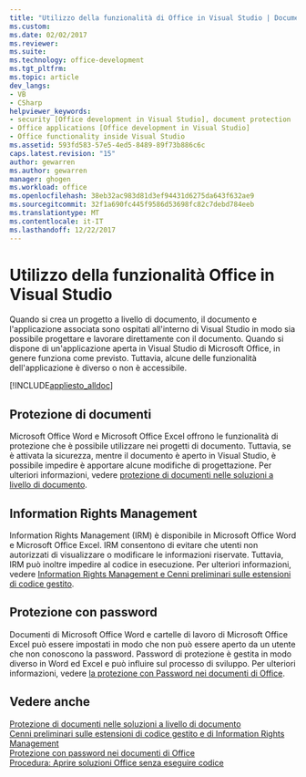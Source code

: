 ```yaml
---
title: "Utilizzo della funzionalità di Office in Visual Studio | Documenti Microsoft"
ms.custom: 
ms.date: 02/02/2017
ms.reviewer: 
ms.suite: 
ms.technology: office-development
ms.tgt_pltfrm: 
ms.topic: article
dev_langs:
- VB
- CSharp
helpviewer_keywords:
- security [Office development in Visual Studio], document protection
- Office applications [Office development in Visual Studio]
- Office functionality inside Visual Studio
ms.assetid: 593fd583-57e5-4ed5-8489-89f73b886c6c
caps.latest.revision: "15"
author: gewarren
ms.author: gewarren
manager: ghogen
ms.workload: office
ms.openlocfilehash: 38eb32ac983d81d3ef94431d6275da643f632ae9
ms.sourcegitcommit: 32f1a690fc445f9586d53698fc82c7debd784eeb
ms.translationtype: MT
ms.contentlocale: it-IT
ms.lasthandoff: 12/22/2017
---
```

# <a name="using-office-functionality-inside-of-visual-studio"></a>Utilizzo della funzionalità Office in Visual Studio
  Quando si crea un progetto a livello di documento, il documento e l'applicazione associata sono ospitati all'interno di Visual Studio in modo sia possibile progettare e lavorare direttamente con il documento. Quando si dispone di un'applicazione aperta in Visual Studio di Microsoft Office, in genere funziona come previsto. Tuttavia, alcune delle funzionalità dell'applicazione è diverso o non è accessibile.  
  
 [!INCLUDE[appliesto_alldoc](../vsto/includes/appliesto-alldoc-md.md)]  
  
## <a name="document-protection"></a>Protezione di documenti  
 Microsoft Office Word e Microsoft Office Excel offrono le funzionalità di protezione che è possibile utilizzare nei progetti di documento. Tuttavia, se è attivata la sicurezza, mentre il documento è aperto in Visual Studio, è possibile impedire è apportare alcune modifiche di progettazione. Per ulteriori informazioni, vedere [protezione di documenti nelle soluzioni a livello di documento](../vsto/document-protection-in-document-level-solutions.md).  
  
## <a name="information-rights-management"></a>Information Rights Management  
 Information Rights Management (IRM) è disponibile in Microsoft Office Word e Microsoft Office Excel. IRM consentono di evitare che utenti non autorizzati di visualizzare o modificare le informazioni riservate. Tuttavia, IRM può inoltre impedire al codice in esecuzione. Per ulteriori informazioni, vedere [Information Rights Management e Cenni preliminari sulle estensioni di codice gestito](../vsto/information-rights-management-and-managed-code-extensions-overview.md).  
  
## <a name="password-protection"></a>Protezione con password  
 Documenti di Microsoft Office Word e cartelle di lavoro di Microsoft Office Excel può essere impostati in modo che non può essere aperto da un utente che non conoscono la password. Password di protezione è gestita in modo diverso in Word ed Excel e può influire sul processo di sviluppo. Per ulteriori informazioni, vedere [la protezione con Password nei documenti di Office](../vsto/password-protection-on-office-documents.md).  
  
## <a name="see-also"></a>Vedere anche  
 [Protezione di documenti nelle soluzioni a livello di documento](../vsto/document-protection-in-document-level-solutions.md)   
 [Cenni preliminari sulle estensioni di codice gestito e di Information Rights Management](../vsto/information-rights-management-and-managed-code-extensions-overview.md)   
 [Protezione con password nei documenti di Office](../vsto/password-protection-on-office-documents.md)   
 [Procedura: Aprire soluzioni Office senza eseguire codice](../vsto/how-to-open-office-solutions-without-running-code.md)  
  
  